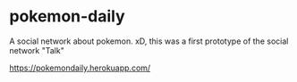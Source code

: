 # pokemon-daily

A social network about pokemon. xD, this was a first prototype of the social network "Talk"

https://pokemondaily.herokuapp.com/
